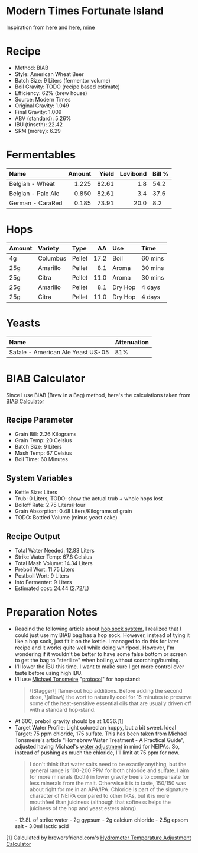 Modern Times Fortunate Island
================

Inspiration from [here](https://www.themadfermentationist.com/2012/11/hoppy-wheat-with-march-pump-hoprocket.html) and [here](https://www.themadfermentationist.com/2014/03/fortunate-islands-homebrewed-yeast.html), [mine](https://www.brewersfriend.com/homebrew/recipe/view/514761/macgyver-s-island-fortunate-island-9l)

Recipe
======

-   Method: BIAB
-   Style: American Wheat Beer
-   Batch Size: 9 Liters (fermentor volume)
-   Boil Gravity: TODO (recipe based estimate)
-   Efficiency: 62% (brew house)
-   Source: Modern Times
-   Original Gravity: 1.049
-   Final Gravity: 1.009
-   ABV (standard): 5.26%
-   IBU (tinseth): 22.42
-   SRM (morey): 6.29

Fermentables
============

| Name               |  Amount|  Yield|  Lovibond| Bill % |
|:-------------------|-------:|------:|---------:|:-------|
| Belgian - Wheat    |   1.225|  82.61|       1.8| 54.2   |
| Belgian - Pale Ale |   0.850|  82.61|       3.4| 37.6   |
| German - CaraRed   |   0.185|  73.91|      20.0| 8.2    |

Hops
====

| Amount | Variety  | Type   |    AA| Use     | Time    |
|:-------|:---------|:-------|-----:|:--------|:--------|
| 4g     | Columbus | Pellet |  17.2| Boil    | 60 mins |
| 25g    | Amarillo | Pellet |   8.1| Aroma   | 30 mins |
| 25g    | Citra    | Pellet |  11.0| Aroma   | 30 mins |
| 25g    | Amarillo | Pellet |   8.1| Dry Hop | 4 days  |
| 25g    | Citra    | Pellet |  11.0| Dry Hop | 4 days  |

Yeasts
======

| Name                              | Attenuation |
|:----------------------------------|:------------|
| Safale - American Ale Yeast US-05 | 81%         |

BIAB Calculator
===============

Since I use BIAB (Brew in a Bag) method, here's the calculations taken from [BIAB Calculator](http://www.biabcalculator.com/)

Recipe Parameter
----------------

-   Grain Bill: 2.26 Kilograms
-   Grain Temp: 20 Celsius
-   Batch Size: 9 Liters
-   Mash Temp: 67 Celsius
-   Boil Time: 60 Minutes

System Variables
----------------

-   Kettle Size: Liters
-   Trub: 0 Liters, TODO: show the actual trub + whole hops lost
-   Boiloff Rate: 2.75 Liters/Hour
-   Grain Absorption: 0.48 Liters/Kilograms of grain
-   TODO: Bottled Volume (minus yeast cake)

Recipe Output
-------------

-   Total Water Needed: 12.83 Liters
-   Strike Water Temp: 67.8 Celsius
-   Total Mash Volume: 14.34 Liters
-   Preboil Wort: 11.75 Liters
-   Postboil Wort: 9 Liters
-   Into Fermenter: 9 Liters
-   Estimated cost: 24.44 (2.72/L)

Preparation Notes
=================

-   Readind the following article about [hop sock system](https://www.brewersfriend.com/forum/threads/using-a-hop-sock.155/), I realized that I could just use my BIAB bag has a hop sock. However, instead of tying it like a hop sock, just fit it on the kettle. I managed to do this for later recipe and it works quite well while doing whirlpool. However, I'm wondering if it wouldn't be better to have some false bottom or screen to get the bag to "sterilize" when boiling,without scorching/burning.
-   I'll lower the IBU this time. I want to make sure I get more control over taste before using high IBU.
-   I'll use [Michael Tonsmeire](https://www.themadfermentationist.com/p/contact-me.html) "[protocol](https://www.themadfermentationist.com/2014/03/fortunate-islands-homebrewed-yeast.html)" for hop stand:
    <blockquote>
    \[Stagger\] flame-out hop additions. Before adding the second dose, \[allow\] the wort to naturally cool for 15 minutes to preserve some of the heat-sensitive essential oils that are usually driven off with a standard hop-stand.
    </blockquote>
-   At 60C, preboil gravity should be at 1.036.[1]
-   Target Water Profile: Light colored an hoppy, but a bit sweet. Ideal Target: 75 ppm chloride, 175 sulfate. This has been taken from Michael Tonsmeire's article "Homebrew Water Treatment - A Practical Guide", adjusted having Michael's [water adjustment](https://www.themadfermentationist.com/2015/06/hop-juice-north-east-ipa-recipe.html?showComment=1444350236292#c7342676659099941542) in mind for NEIPAs. So, instead of pushing as much the chloride, I'll limit at 75 ppm for now.
    <blockquote>
    I don't think that water salts need to be exactly anything, but the general range is 100-200 PPM for both chloride and sulfate. I aim for more minerals (both) in lower gravity beers to compensate for less minerals from the malt. Otherwise it is to taste, 150/150 was about right for me in an APA/IPA. Chloride is part of the signature character of NEIPA compared to other IPAs, but it is more mouthfeel than juiciness (although that softness helps the juiciness of the hop and yeast esters along).
    </blockquote>
    -   12.8L of strike water
    -   2g gypsum
    -   2g calcium chloride
    -   2.5g epsom salt
    -   3.0ml lactic acid

[1] Calculated by brewersfriend.com's [Hydrometer Temperature Adjustment Calculator](https://www.brewersfriend.com/hydrometer-temp/)
